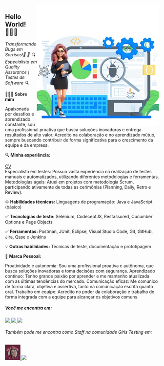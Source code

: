 <img align="right" src="https://github.com/Susana-Bergamo/Susana-Bergamo/blob/main/profile.pic.jpg" width="400"/>

## Hello World! 👩🏻‍💻
*Transformando Bugs em Sorrisos!🐞 🚀*
*🔍 Especialista em Quality Assurance | Testes de Software 🔍*


💁🏻‍♀️ **Sobre mim**

Apaixonada por desafios e aprendizado constante, sou uma profissional proativa que busca soluções inovadoras e entrega resultados de alto valor. Acredito na colaboração e no aprendizado mútuo, sempre buscando contribuir de forma significativa para o crescimento da equipe e da empresa.

🔍 **Minha experiência:**

  [CV](https://www.canva.com/design/DAF_274Vyew/bwVCUuu1Ca3bhOTWJ0O7-Q/view?utm_content=DAF_274Vyew&utm_campaign=designshare&utm_medium=link&utm_source=editor)  
 Especialista em testes: Possuo vasta experiência na realização de testes manuais e automatizados, utilizando diferentes metodologias e ferramentas.
 Metodologias ágeis: Atuei em projetos com metodologia Scrum, participando ativamente de todas as cerimônias (Planning, Daily, Retro e Review).

⚙ **Habilidades técnicas:** Linguagens de programação: Java e JavaScript (básico)

✅ **Tecnologias de teste:** Selenium, CodeceptJS, Restassured, Cucumber Options e Page Objects

✅ **Ferramentas:** Postman, JUnit, Eclipse, Visual Studio Code, Git, GitHub, Jira, Qase e Jenkins

💡 **Outras habilidades:** Técnicas de teste, documentação e prototipagem

🐞 **Marca Pessoal:**

  Proatividade e autonomia: Sou uma profissional proativa e autônoma, que busca soluções inovadoras e toma decisões com segurança.
  Aprendizado contínuo: Tenho grande paixão por aprender e me mantenho atualizada com as últimas tendências do mercado.
  Comunicação eficaz: Me comunico de forma clara, objetiva e assertiva, tanto na comunicação escrita quanto oral.
  Trabalho em equipe: Acredito no poder da colaboração e trabalho de forma integrada com a equipe para alcançar os objetivos comuns.

  ##### Você me encontra em:
  <a href="https://www.linkedin.com/in/susana-bergamo/">
    <img src="https://img.shields.io/badge/linkedin-%230077B5.svg?style=for-the-badge&logo=linkedin&logoColor=white" />
  </a>
   <a href="https://www.instagram.com/susana_bergamo/">
    <img src="https://img.shields.io/badge/Instagram-%23E4405F.svg?style=for-the-badge&logo=Instagram&logoColor=white" />
  </a>
 <a href="https://www.postman.com/susanabergamo">
    <img src="https://img.shields.io/badge/Postman-FF6C37?style=for-the-badge&logo=postman&logoColor=white" />
  </a>
  
###### Também pode me encontra como Staff na comunidade Girls Testing em:
<a href="https://www.instagram.com/girls.testing/">
   <img src="https://github.com/Susana-Bergamo/Susana-Bergamo/blob/main/Subcabe%C3%A7alho.jpg" width="50"/>
  </a>
 <a href="https://www.youtube.com/@GirlsTesting">
    <img src="https://img.shields.io/badge/YouTube-%23FF0000.svg?style=for-the-badge&logo=YouTube&logoColor=white" />
  </a>


